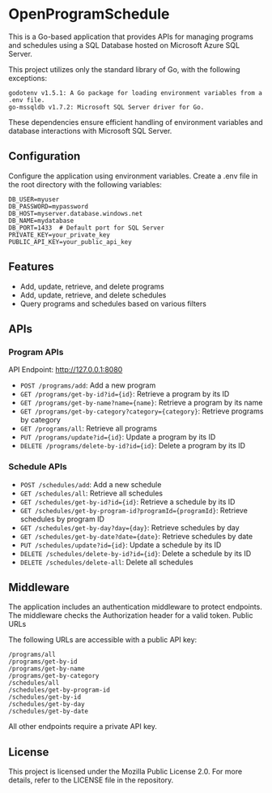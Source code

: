 # OpenProgramSchedule
This is a Go-based application that provides APIs for managing programs and schedules using a SQL Database hosted on Microsoft Azure SQL Server.

This project utilizes only the standard library of Go, with the following exceptions:

    godotenv v1.5.1: A Go package for loading environment variables from a .env file.
    go-mssqldb v1.7.2: Microsoft SQL Server driver for Go.

These dependencies ensure efficient handling of environment variables and database interactions with Microsoft SQL Server.

## Configuration

Configure the application using environment variables. Create a .env file in the root directory with the following variables:

    DB_USER=myuser
    DB_PASSWORD=mypassword
    DB_HOST=myserver.database.windows.net
    DB_NAME=mydatabase
    DB_PORT=1433  # Default port for SQL Server
    PRIVATE_KEY=your_private_key
    PUBLIC_API_KEY=your_public_api_key

## Features

- Add, update, retrieve, and delete programs
- Add, update, retrieve, and delete schedules
- Query programs and schedules based on various filters

## APIs

### Program APIs

API Endpoint: http://127.0.0.1:8080

- `POST /programs/add`: Add a new program
- `GET /programs/get-by-id?id={id}`: Retrieve a program by its ID
- `GET /programs/get-by-name?name={name}`: Retrieve a program by its name
- `GET /programs/get-by-category?category={category}`: Retrieve programs by category
- `GET /programs/all`: Retrieve all programs
- `PUT /programs/update?id={id}`: Update a program by its ID
- `DELETE /programs/delete-by-id?id={id}`: Delete a program by its ID

### Schedule APIs

- `POST /schedules/add`: Add a new schedule
- `GET /schedules/all`: Retrieve all schedules
- `GET /schedules/get-by-id?id={id}`: Retrieve a schedule by its ID
- `GET /schedules/get-by-program-id?programId={programId}`: Retrieve schedules by program ID
- `GET /schedules/get-by-day?day={day}`: Retrieve schedules by day
- `GET /schedules/get-by-date?date={date}`: Retrieve schedules by date
- `PUT /schedules/update?id={id}`: Update a schedule by its ID
- `DELETE /schedules/delete-by-id?id={id}`: Delete a schedule by its ID
- `DELETE /schedules/delete-all`: Delete all schedules

## Middleware

The application includes an authentication middleware to protect endpoints. The middleware checks the Authorization header for a valid token.
Public URLs

The following URLs are accessible with a public API key:

    /programs/all
    /programs/get-by-id
    /programs/get-by-name
    /programs/get-by-category
    /schedules/all
    /schedules/get-by-program-id
    /schedules/get-by-id
    /schedules/get-by-day
    /schedules/get-by-date

All other endpoints require a private API key.

## License
This project is licensed under the Mozilla Public License 2.0. For more details, refer to the LICENSE file in the repository.
